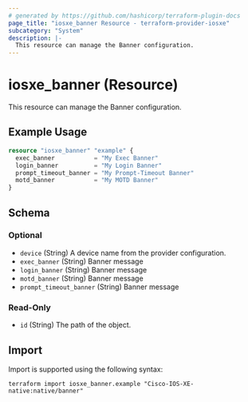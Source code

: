 ```yaml
---
# generated by https://github.com/hashicorp/terraform-plugin-docs
page_title: "iosxe_banner Resource - terraform-provider-iosxe"
subcategory: "System"
description: |-
  This resource can manage the Banner configuration.
---
```


# iosxe_banner (Resource)

This resource can manage the Banner configuration.

## Example Usage

```terraform
resource "iosxe_banner" "example" {
  exec_banner           = "My Exec Banner"
  login_banner          = "My Login Banner"
  prompt_timeout_banner = "My Prompt-Timeout Banner"
  motd_banner           = "My MOTD Banner"
}
```

<!-- schema generated by tfplugindocs -->
## Schema

### Optional

- `device` (String) A device name from the provider configuration.
- `exec_banner` (String) Banner message
- `login_banner` (String) Banner message
- `motd_banner` (String) Banner message
- `prompt_timeout_banner` (String) Banner message

### Read-Only

- `id` (String) The path of the object.

## Import

Import is supported using the following syntax:

```shell
terraform import iosxe_banner.example "Cisco-IOS-XE-native:native/banner"
```
